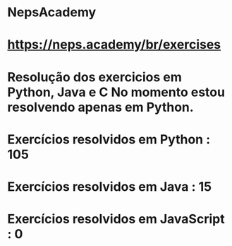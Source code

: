 # NepsAcademy
# https://neps.academy/br/exercises 
# Resolução dos exercicios em Python, Java e C No momento estou resolvendo apenas em Python.
# Exercícios resolvidos em Python : 105
# Exercícios resolvidos em Java : 15
# Exercícios resolvidos em JavaScript : 0
